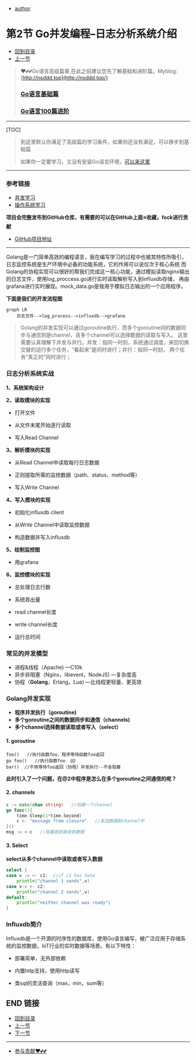 + [author](https://github.com/3293172751)

# 第2节 Go并发编程–日志分析系统介绍

+ [回到目录](../README.md)
+ [上一节](1.md)
> ❤️💕💕Go语言高级篇章,在此之前建议您先了解基础和进阶篇。Myblog:[http://nsddd.top](http://nsddd.top/)
>
> ###  **[Go语言基础篇](https://github.com/cubxxw/awesome-cs-cloudnative-blockchain/blob/master/TOC.md)**
>
> ###  **[Go语言100篇进阶](https://github.com/cubxxw/awesome-cs-cloudnative-blockchain/blob/master/Gomd_super/README.md)**
---
[TOC]

> 到这里默认你满足了高级篇的学习条件，如果你还没有满足，可以移步到基础篇
>
> 如果你一定要学习，又没有安装Go语言环境，[可以来这里](https://tour.golang.org/welcome/1)

---

### 参考链接

+ [并发学习](https://github.com/cubxxw/awesome-cs-cloudnative-blockchain/blob/master/markdown/%E5%B9%B6%E5%8F%91.md)
+ [操作系统学习](https://github.com/3293172751/os)

**项目会完整发布到GitHub仓库，有需要的可以在GitHub上面⭐收藏，fock进行贡献**

+ [GitHub项目地址](https://github.com/3293172751/log-monitoring)

---

Golang是一门简单高效的编程语言，我在编写学习的过程中也被其特性所吸引，日志监控系统是生产环境中必备的功能系统，它的作用可以说仅次于核心系统 而Golang的协程实现可以很好的帮我们完成这一核心功能，通过模拟读取nginx输出的日志文件，使用log_proccess.go进行实时读取解析写入到influxdb存储， 再由grafana进行实时展现。mock_data.go是我用于模拟日志输出的一个应用程序。

**下面是我们的开发流程图**

```mermaid
graph LR
    日志文件-->log_process-->influxdb-->grafana
```

> Golang的并发实现可以通过goroutine执行，而多个goroutine间的数据同步与通信则是channel，且多个channel可以选择数据的读取与写入。 这里需要认真理解下并发与并行。并发：指同一时刻，系统通过调度，来回切换交替的运行多个任务，“看起来”是同时进行；并行：指同一时刻， 两个任务“真正的”同时进行；



### 日志分析系统实战

**1、系统架构设计**

**2、读取模块的实现**

+ 打开文件

+ 从文件末尾开始逐行读取

+ 写入Read Channel

**3、解析模块的实现**

+ 从Read Channel中读取每行日志数据

+ 正则提取所需的监控数据（path、status、method等）

+ 写入Write Channel

**4、写入模块的实现**

+ 初始化influxdb client

+ 从Write Channel中读取监控数据

+ 构造数据并写入influxdb

**5、绘制监控图**

+ 用grafana

**6、监控模块的实现**

+ 总处理日志行数

+ 系统吞出量

+ read channel长度

+ write channel长度

+ 运行总时间



### 常见的并发模型

+ 进程&线程（Apache)    —C10k
+ 异步非阻塞（Nginx，libevent，NodeJS)    —复杂度高
+ 协程（**Golang**，Erlang，Lua)    —比线程更轻量、更高效



### Golang并发实现

+ **程序并发执行（goroutine)**
+ **多个goroutine之间的数据同步和通信（channels)**
+ **多个channel选择数据读取或者写入（select）**



#### 1. goroutine

```
foo()  	//执行函数foo，程序等待函数foo返回
go foo()   //执行函数foo  @2
bar()  //不用等待foo返回（协程）并发执行--不会阻塞
```

**此时引入了一个问题，在@2中程序是怎么在多个goroutine之间通信的呢？**



#### 2. channels

```go
c := make(chan string)   //创建一个channel
go func(){
    time.Sleep(1*time.Second)
    c <- "message from closure"   //发送数据到channel中
}()
msg := <-c   //阻塞直到接收到数据
```



#### 3. Select

**select从多个channel中读取或者写入数据**

```go
select {
case v := <- c1:  //if c1 has date 
    println("channel 1 sends",v)
case v:= <- c2:
    println("channel 2 sends",v)
default:
    println("neither channel was ready")
}
```



### Influxdb简介

Influxdb是一个开源的时序性的数据库，使用Go语言编写，被广泛应用于存储系统的监控数据，IoT行业的实时数据等场景。有以下特性：

+ 部署简单，无外部依赖

+ 内置http支持，使用http读写

+ 类sql的灵活查询（max，min，sum等）



## END 链接

+ [回到目录](../README.md)
+ [上一节](1.md)
+ [下一节](3.md)
---
+ [参与贡献❤️💕💕](https://github.com/cubxxw/awesome-cs-cloudnative-blockchain/blob/master/Git/git-contributor.md)